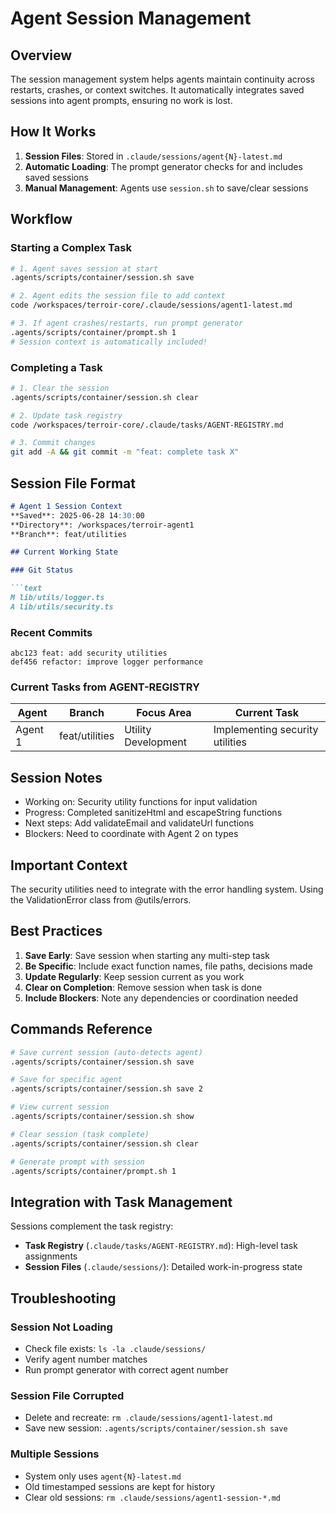 # Agent Session Management

## Overview

The session management system helps agents maintain continuity across restarts, crashes, or context switches. It automatically integrates saved sessions into agent prompts, ensuring no work is lost.

## How It Works

1. **Session Files**: Stored in `.claude/sessions/agent{N}-latest.md`
2. **Automatic Loading**: The prompt generator checks for and includes saved sessions
3. **Manual Management**: Agents use `session.sh` to save/clear sessions

## Workflow

### Starting a Complex Task

```bash
# 1. Agent saves session at start
.agents/scripts/container/session.sh save

# 2. Agent edits the session file to add context
code /workspaces/terroir-core/.claude/sessions/agent1-latest.md

# 3. If agent crashes/restarts, run prompt generator
.agents/scripts/container/prompt.sh 1
# Session context is automatically included!
```

### Completing a Task

```bash
# 1. Clear the session
.agents/scripts/container/session.sh clear

# 2. Update task registry
code /workspaces/terroir-core/.claude/tasks/AGENT-REGISTRY.md

# 3. Commit changes
git add -A && git commit -m "feat: complete task X"
```

## Session File Format

```markdown
# Agent 1 Session Context
**Saved**: 2025-06-28 14:30:00
**Directory**: /workspaces/terroir-agent1
**Branch**: feat/utilities

## Current Working State

### Git Status

```text
M lib/utils/logger.ts
A lib/utils/security.ts
```

### Recent Commits

```text
abc123 feat: add security utilities
def456 refactor: improve logger performance
```

### Current Tasks from AGENT-REGISTRY

| Agent | Branch | Focus Area | Current Task |
|-------|--------|------------|--------------|
| Agent 1 | feat/utilities | Utility Development | Implementing security utilities |

## Session Notes

- Working on: Security utility functions for input validation
- Progress: Completed sanitizeHtml and escapeString functions
- Next steps: Add validateEmail and validateUrl functions
- Blockers: Need to coordinate with Agent 2 on types

## Important Context

The security utilities need to integrate with the error handling
system. Using the ValidationError class from @utils/errors.

## Best Practices

1. **Save Early**: Save session when starting any multi-step task
2. **Be Specific**: Include exact function names, file paths, decisions made
3. **Update Regularly**: Keep session current as you work
4. **Clear on Completion**: Remove session when task is done
5. **Include Blockers**: Note any dependencies or coordination needed

## Commands Reference

```bash
# Save current session (auto-detects agent)
.agents/scripts/container/session.sh save

# Save for specific agent
.agents/scripts/container/session.sh save 2

# View current session
.agents/scripts/container/session.sh show

# Clear session (task complete)
.agents/scripts/container/session.sh clear

# Generate prompt with session
.agents/scripts/container/prompt.sh 1
```

## Integration with Task Management

Sessions complement the task registry:

- **Task Registry** (`.claude/tasks/AGENT-REGISTRY.md`): High-level task assignments
- **Session Files** (`.claude/sessions/`): Detailed work-in-progress state

## Troubleshooting

### Session Not Loading

- Check file exists: `ls -la .claude/sessions/`
- Verify agent number matches
- Run prompt generator with correct agent number

### Session File Corrupted

- Delete and recreate: `rm .claude/sessions/agent1-latest.md`
- Save new session: `.agents/scripts/container/session.sh save`

### Multiple Sessions

- System only uses `agent{N}-latest.md`
- Old timestamped sessions are kept for history
- Clear old sessions: `rm .claude/sessions/agent1-session-*.md`
